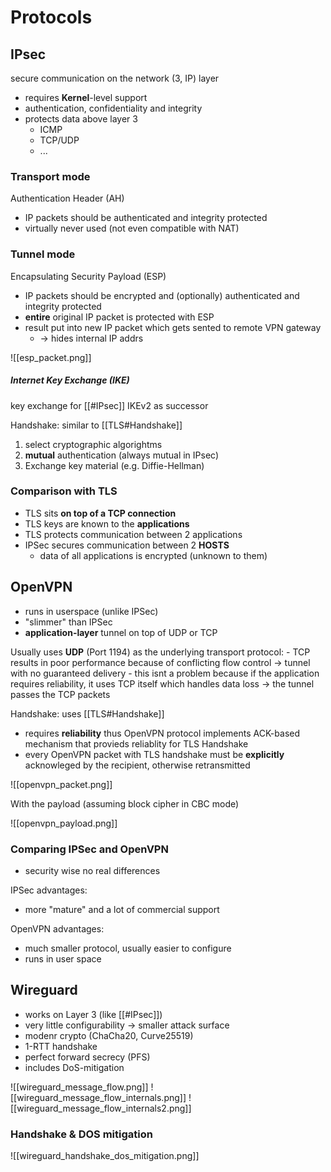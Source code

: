 # Protocols
## IPsec

secure communication on the network (3, IP) layer

- requires **Kernel**-level support
- authentication, confidentiality and integrity
- protects data above layer 3
	- ICMP
	- TCP/UDP
	- ...

### Transport mode
Authentication Header (AH)
- IP packets should be authenticated and integrity protected
- virtually never used (not even compatible with NAT)

### Tunnel mode
Encapsulating Security Payload (ESP)
- IP packets should be encrypted and (optionally) authenticated and integrity protected
- **entire** original IP packet is protected with ESP
- result put into new IP packet which gets sented to remote VPN gateway
	- -> hides internal IP addrs

![[esp_packet.png]]

##### Internet Key Exchange (IKE)

key exchange for [[#IPsec]]
IKEv2 as successor

Handshake: similar to [[TLS#Handshake]]
1. select cryptographic algorightms
2. **mutual** authentication (always mutual in IPsec)
3. Exchange key material (e.g. Diffie-Hellman)

### Comparison with TLS

- TLS sits **on top of a TCP connection**
- TLS keys are known to the **applications**
- TLS protects communication between 2 applications
- IPSec secures communication between 2 **HOSTS**
	- data of all applications is encrypted (unknown to them)

## OpenVPN
- runs in userspace (unlike IPSec)
- "slimmer" than IPSec
- **application-layer** tunnel on top of UDP or TCP

Usually uses **UDP** (Port 1194) as the underlying transport protocol:
	- TCP results in poor performance because of conflicting flow control
		 -> tunnel with no guaranteed delivery
	- this isnt a problem because if the application requires reliability, it uses TCP itself which handles data loss
	  -> the tunnel passes the TCP packets

Handshake: uses [[TLS#Handshake]]
- requires **reliability** thus OpenVPN protocol implements ACK-based mechanism that provieds reliablity for TLS Handshake
- every OpenVPN packet with TLS handshake must be **explicitly** acknowleged by the recipient, otherwise retransmitted


![[openvpn_packet.png]]

With the payload (assuming block cipher in CBC mode)

![[openvpn_payload.png]]


### Comparing IPSec and OpenVPN

- security wise no real differences

IPSec advantages:
- more "mature"  and a lot of commercial support

OpenVPN advantages:
- much smaller protocol, usually easier to configure
- runs in user space



## Wireguard

- works on Layer 3 (like [[#IPsec]])
- very little configurability -> smaller attack surface
- modenr crypto (ChaCha20, Curve25519)
- 1-RTT handshake
- perfect forward secrecy (PFS)
- includes DoS-mitigation

![[wireguard_message_flow.png]]
![[wireguard_message_flow_internals.png]]
![[wireguard_message_flow_internals2.png]]


### Handshake & DOS mitigation

![[wireguard_handshake_dos_mitigation.png]]